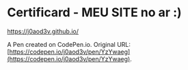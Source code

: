 # Certificard - MEU SITE no ar :)
https://j0aod3v.github.io/

A Pen created on CodePen.io. Original URL: [https://codepen.io/j0aod3v/pen/YzYwaeg](https://codepen.io/j0aod3v/pen/YzYwaeg).



